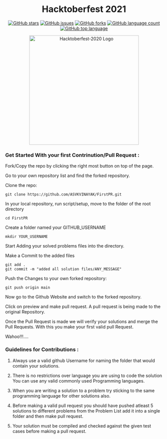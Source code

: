 <h1 align="center">Hacktoberfest 2021</h1>
<p align="center">
    <a href="https://github.com/digitalocean/hacktoberfest/stargazers"><img alt="GitHub stars" src="https://img.shields.io/github/stars/HacOkars/Hacktoberfest-2021"></a>
    <a href="https://github.com/digitalocean/hacktoberfest/issues"><img alt="GitHub issues" src="https://img.shields.io/github/issues/HacOkars/Hacktoberfest-2021"></a>
    <a href="https://github.com/digitalocean/hacktoberfest/network"><img alt="GitHub forks" src="https://img.shields.io/github/forks/HacOkars/Hacktoberfest-2021"></a>
    <a href="#"><img alt="GitHub language count" src="https://img.shields.io/github/languages/count/HacOkars/Hacktoberfest-2021"></a>
    <a href="https://github.com/digitalocean/hacktoberfest/search?l=ruby"><img alt="GitHub top language"src="https://img.shields.io/github/languages/top/HacOkars/Hacktoberfest-2021"></a>
    <br>
    
</p>
<p align="center">
    <img src="assets/images/logo-hacktoberfest-2021.svg" alt="Hacktoberfest-2020 Logo" width="350">
</p>

### Get Started With your first Contrinution/Pull Request :


Fork/Copy the repo by clicking the right most button on top of the page.

Go to your own repository list and find the forked repository.

Clone the repo:

```
git clone https://github.com/ASVKVINAYAK/FirstPR.git
```

In your local repository, run script/setup, move to the folder of the root directory

```
cd FirstPR 
```

Create a folder named your GITHUB_USERNAME
```
mkdir YOUR_USERNAME
```

Start Adding your solved problems files into the directory.

Make a Commit to the added files

```
git add .
git commit -m "added all solution files/ANY_MESSAGE"
```

Push the Changes to your own forked repository:

```
git push origin main
```

Now go to the Github Website and switch to the forked repository.

Click on preview and make pull request. A pull request is being made to the original Repository.

Once the Pull Request is made we will verify your solutions and merge the Pull Requests. With this you make your first valid pull Request.

Wahoo!!!....

### Guidelines for Contributions :

1. Always use a valid github Username for naming the folder that would contain your solutions.

2. There is no restrictions over language you are using to code the solution You can use any valid commonly used Programming languages.

3. When you are writing a solution to a problem try sticking to the same programming language for other solutions also.

4. Before making a valid pull request you should have pushed atleast 5 solutions to different problems from the Problem List add it into a single folder and then make pull request.

5. Your solution must be compiled and checked against the given test cases before making a pull request.
 
